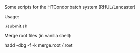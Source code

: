 
Some scripts for the HTCondor batch system (RHUL/Lancaster)

Usage:

   ./submit.sh <start> <stop>

Merge root files (in vanilla shell):

   hadd -dbg -f -k merge.root */*.root
